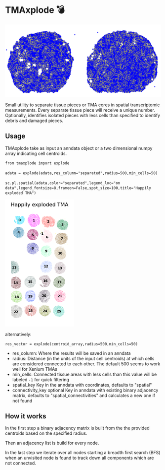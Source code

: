 # TMAxplode 💣   

![TMAxplode header](media/header.png)


Small utility to separate tissue pieces or TMA cores in spatial transcriptomic measurements. Every separate tissue piece will receive a unique number. Optionally, identifies isolated pieces with less cells than specified to identify debris and damaged pieces.

## Usage

TMAxplode take as input an anndata object or a two dimensional numpy array indicating cell centroids. 

```
from tmaxplode import explode

adata = explode(adata,res_column="separated",radius=500,min_cells=50)

sc.pl.spatial(adata,color="separated",legend_loc="on data",legend_fontsize=8,frameon=False,spot_size=100,title="Happily exploded TMA")
```
![TMAxplode output](media/output.png)

alternatively:
```
res_vector = explode(centroid_array,radius=500,min_cells=50)
```
* res_column: Where the results will be saved in an anndata
* radius: Distance (in the units of the input cell centroids) at which cells are considered connected to each other. The default 500 seems to work well for Xenium TMAs
* min_cells: Connected tissue areas with less cells than this value will be labeled ```-1``` for quick filtering
* spatial_key Key in the anndata with coordinates, defaults to "spatial"
* connectivity_key optional Key in anndata with existing binary adjacency matrix, defaults to "spatial_connectivities" and calculates a new one if not found

## How it works

In the first step a binary adjacency matrix is built from the the provided centroids based on the specified radius.

Then an adjacency list is build for every node.

In the last step we iterate over all nodes starting a breadth first search (BFS) when an unvisited node is found to track down all components which are not connected.